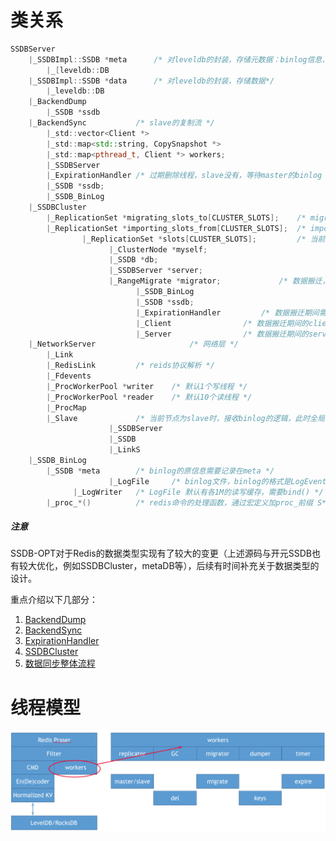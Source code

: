 # 类关系

```c++
SSDBServer
	|_SSDBImpl::SSDB *meta		/* 对leveldb的封装，存储元数据：binlog信息、snapshot、slot等等 */
		|_[leveldb::DB
	|_SSDBImpl::SSDB *data		/* 对leveldb的封装，存储数据*/
		|_leveldb::DB
	|_BackendDump												
  		|_SSDB *ssdb
	|_BackendSync			/* slave的复制流 */ 
  		|_std::vector<Client *>
  		|_std::map<std::string, CopySnapshot *>
  		|_std::map<pthread_t, Client *> workers;
  		|_SSDBServer
		|_ExpirationHandler	/* 过期删除线程，slave没有，等待master的binlog */
  		|_SSDB *ssdb;
  		|_SSDB_BinLog
	|_SSDBCluster
  		|_ReplicationSet *migrating_slots_to[CLUSTER_SLOTS];	/* migrateing 状态的slot */
		|_ReplicationSet *importing_slots_from[CLUSTER_SLOTS];	/* importing 状态的slot */
                |_ReplicationSet *slots[CLUSTER_SLOTS];			/* 当前节点负责的slot */
                      |_ClusterNode *myself;
                      |_SSDB *db;
                      |_SSDBServer *server;
                      |_RangeMigrate *migrator;				/* 数据搬迁，按slot粒度*/
                            |_SSDB_BinLog
                            |_SSDB *ssdb;
                            |_ExpirationHandler			/* 数据搬迁期间需要关闭过期删除线程 */
                            |_Client				/* 数据搬迁期间的client，既发送端 */
                            |_Server				/* 数据搬迁期间的server，既接收端 */
	|_NetworkServer	                	/* 网络层 */
		|_Link
  		|_RedisLink			/* reids协议解析 */
		|_Fdevents							
		|_ProcWorkerPool *writer	/* 默认1个写线程 */
		|_ProcWorkerPool *reader	/* 默认10个读线程 */
  		|_ProcMap											
		|_Slave				/* 当前节点为slave时，接收binlog的逻辑，此时全局只读*/
                      |_SSDBServer						
                      |_SSDB
                      |_LinkS
	|_SSDB_BinLog	
		|_SSDB *meta		/* binlog的原信息需要记录在meta */
                      |_LogFile		/* binlog文件，binlog的格式是LogEvent*/
		      |_LogWriter	/* LogFile 默认有各1M的读写缓存，需要bind() */
        |_proc_*()			/* redis命令的处理函数，通过宏定义加proc_前缀 S*/
```

##### 注意

SSDB-OPT对于Redis的数据类型实现有了较大的变更（上述源码与开元SSDB也有较大优化，例如SSDBCluster，metaDB等），后续有时间补充关于数据类型的设计。

重点介绍以下几部分：

1. [BackendDump](https://github.com/joeylichang/joeylichang.github.io/blob/master/src/ssdb/backend_dump.md)
2. [BackendSync](https://github.com/joeylichang/joeylichang.github.io/blob/master/src/ssdb/backend_sync.md)
3. [ExpirationHandler](https://github.com/joeylichang/joeylichang.github.io/blob/master/src/ssdb/expiration_handler.md)
4. [SSDBCluster](https://github.com/joeylichang/joeylichang.github.io/blob/master/src/ssdb/ssdb_cluster.md)
5. [数据同步整体流程](https://github.com/joeylichang/joeylichang.github.io/blob/master/src/ssdb/ssdb_data_sync.md)

# 线程模型

<img src="../../images/ssdb_thread.png" alt="ssdb_thread" style="zoom:50%;" />
